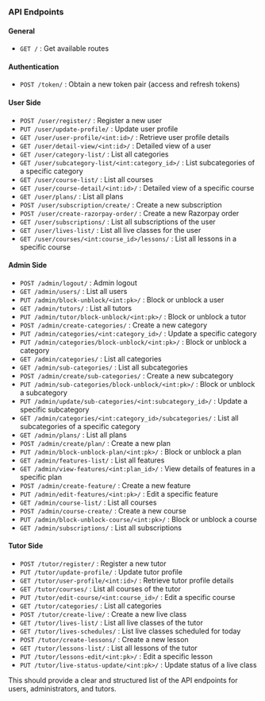 

### API Endpoints

#### General
- `GET /` : Get available routes

#### Authentication
- `POST /token/` : Obtain a new token pair (access and refresh tokens)

#### User Side
- `POST /user/register/` : Register a new user
- `PUT /user/update-profile/` : Update user profile
- `GET /user/user-profile/<int:id>/` : Retrieve user profile details
- `GET /user/detail-view/<int:id>/` : Detailed view of a user
- `GET /user/category-list/` : List all categories
- `GET /user/subcategory-list/<int:category_id>/` : List subcategories of a specific category
- `GET /user/course-list/` : List all courses
- `GET /user/course-detail/<int:id>/` : Detailed view of a specific course
- `GET /user/plans/` : List all plans
- `POST /user/subscription/create/` : Create a new subscription
- `POST /user/create-razorpay-order/` : Create a new Razorpay order
- `GET /user/subscriptions/` : List all subscriptions of the user
- `GET /user/lives-list/` : List all live classes for the user
- `GET /user/courses/<int:course_id>/lessons/` : List all lessons in a specific course

#### Admin Side
- `POST /admin/logout/` : Admin logout
- `GET /admin/users/` : List all users
- `PUT /admin/block-unblock/<int:pk>/` : Block or unblock a user
- `GET /admin/tutors/` : List all tutors
- `PUT /admin/tutor/block-unblock/<int:pk>/` : Block or unblock a tutor
- `POST /admin/create-categories/` : Create a new category
- `PUT /admin/categories/<int:category_id>/` : Update a specific category
- `PUT /admin/categories/block-unblock/<int:pk>/` : Block or unblock a category
- `GET /admin/categories/` : List all categories
- `GET /admin/sub-categories/` : List all subcategories
- `POST /admin/create/sub-categories/` : Create a new subcategory
- `PUT /admin/sub-categories/block-unblock/<int:pk>/` : Block or unblock a subcategory
- `PUT /admin/update/sub-categories/<int:subcategory_id>/` : Update a specific subcategory
- `GET /admin/categories/<int:category_id>/subcategories/` : List all subcategories of a specific category
- `GET /admin/plans/` : List all plans
- `POST /admin/create/plan/` : Create a new plan
- `PUT /admin/block-unblock-plan/<int:pk>/` : Block or unblock a plan
- `GET /admin/features-list/` : List all features
- `GET /admin/view-features/<int:plan_id>/` : View details of features in a specific plan
- `POST /admin/create-feature/` : Create a new feature
- `PUT /admin/edit-features/<int:pk>/` : Edit a specific feature
- `GET /admin/course-list/` : List all courses
- `POST /admin/course-create/` : Create a new course
- `PUT /admin/block-unblock-course/<int:pk>/` : Block or unblock a course
- `GET /admin/subscriptions/` : List all subscriptions

#### Tutor Side
- `POST /tutor/register/` : Register a new tutor
- `PUT /tutor/update-profile/` : Update tutor profile
- `GET /tutor/user-profile/<int:id>/` : Retrieve tutor profile details
- `GET /tutor/courses/` : List all courses of the tutor
- `PUT /tutor/edit-course/<int:course_id>/` : Edit a specific course
- `GET /tutor/categories/` : List all categories
- `POST /tutor/create-live/` : Create a new live class
- `GET /tutor/lives-list/` : List all live classes of the tutor
- `GET /tutor/lives-schedules/` : List live classes scheduled for today
- `POST /tutor/create-lessons/` : Create a new lesson
- `GET /tutor/lessons-list/` : List all lessons of the tutor
- `PUT /tutor/lessons-edit/<int:pk>/` : Edit a specific lesson
- `PUT /tutor/live-status-update/<int:pk>/` : Update status of a live class

This should provide a clear and structured list of the API endpoints for users, administrators, and tutors.
